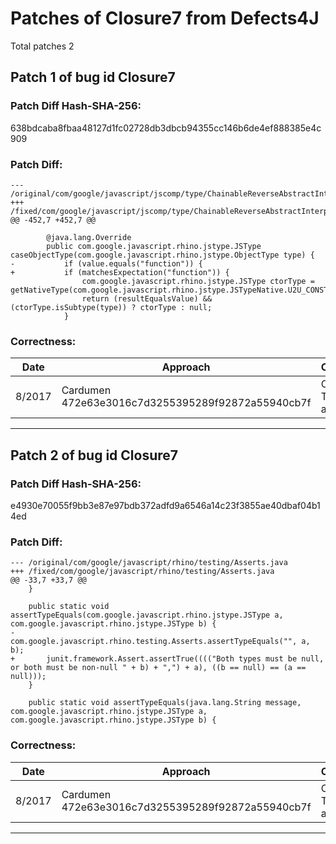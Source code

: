 
# Patches of Closure7 from Defects4J 
Total patches 2
## Patch 1 of bug id Closure7
### Patch Diff Hash-SHA-256:

638bdcaba8fbaa48127d1fc02728db3dbcb94355cc146b6de4ef888385e4c909

### Patch Diff:
```
--- /original/com/google/javascript/jscomp/type/ChainableReverseAbstractInterpreter.java	
+++ /fixed/com/google/javascript/jscomp/type/ChainableReverseAbstractInterpreter.java	
@@ -452,7 +452,7 @@
 
 		@java.lang.Override
 		public com.google.javascript.rhino.jstype.JSType caseObjectType(com.google.javascript.rhino.jstype.ObjectType type) {
-			if (value.equals("function")) {
+			if (matchesExpectation("function")) {
 				com.google.javascript.rhino.jstype.JSType ctorType = getNativeType(com.google.javascript.rhino.jstype.JSTypeNative.U2U_CONSTRUCTOR_TYPE);
 				return (resultEqualsValue) && (ctorType.isSubtype(type)) ? ctorType : null;
 			}
```

### Correctness:
Date|Approach|Correctness
------------ | ------------ | -------------
 8/2017 | Cardumen 472e63e3016c7d3255395289f92872a55940cb7f | Original Test-suite adequate

---
## Patch 2 of bug id Closure7
### Patch Diff Hash-SHA-256:

e4930e70055f9bb3e87e97bdb372adfd9a6546a14c23f3855ae40dbaf04b14ed

### Patch Diff:
```
--- /original/com/google/javascript/rhino/testing/Asserts.java	
+++ /fixed/com/google/javascript/rhino/testing/Asserts.java	
@@ -33,7 +33,7 @@
 	}
 
 	public static void assertTypeEquals(com.google.javascript.rhino.jstype.JSType a, com.google.javascript.rhino.jstype.JSType b) {
-		com.google.javascript.rhino.testing.Asserts.assertTypeEquals("", a, b);
+		junit.framework.Assert.assertTrue(((("Both types must be null, or both must be non-null " + b) + ",") + a), ((b == null) == (a == null)));
 	}
 
 	public static void assertTypeEquals(java.lang.String message, com.google.javascript.rhino.jstype.JSType a, com.google.javascript.rhino.jstype.JSType b) {
```

### Correctness:
Date|Approach|Correctness
------------ | ------------ | -------------
 8/2017 | Cardumen 472e63e3016c7d3255395289f92872a55940cb7f | Original Test-suite adequate

---